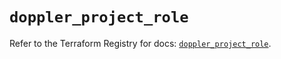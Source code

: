 # `doppler_project_role`

Refer to the Terraform Registry for docs: [`doppler_project_role`](https://registry.terraform.io/providers/dopplerhq/doppler/1.21.0/docs/resources/project_role).
